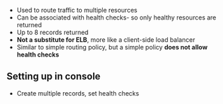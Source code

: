 - Used to route traffic to multiple resources
- Can be associated with health checks- so only healthy resources are returned
- Up to 8 records returned
- **Not a substitute for ELB**, more like a client-side load balancer
- Similar to simple routing policy, but a simple policy **does not allow health checks**

## Setting up in console
- Create multiple records, set health checks